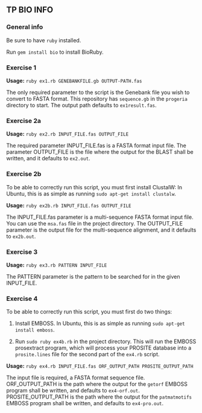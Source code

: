 ## TP BIO INFO

### General info
Be sure to have `ruby` installed. 

Run `gem install bio` to install BioRuby.

### Exercise 1
**Usage:** `ruby ex1.rb GENEBANKFILE.gb OUTPUT-PATH.fas`

The only required parameter to the script is the Genebank file you wish to convert to FASTA format. This repository has `sequence.gb` in the `progeria` directory to start.
The output path defaults to `ex1result.fas`.

### Exercise 2a
**Usage:** `ruby ex2.rb INPUT_FILE.fas OUTPUT_FILE`

The required parameter INPUT_FILE.fas is a FASTA format input file.
The parameter OUTPUT_FILE is the file where the output for the BLAST shall be written, and it defaults to `ex2.out`.

### Exercise 2b
To be able to correctly run this script, you must first install ClustalW:
In Ubuntu, this is as simple as running `sudo apt-get install clustalw`.

**Usage:** `ruby ex2b.rb INPUT_FILE.fas OUTPUT_FILE`

The INPUT_FILE.fas parameter is a multi-sequence FASTA format input file. You can use the `msa.fas` file in the project directory.
The OUTPUT_FILE parameter is the output file for the multi-sequence alignment, and it defaults to `ex2b.out`.

### Exercise 3
**Usage:** `ruby ex3.rb PATTERN INPUT_FILE`

The PATTERN parameter is the pattern to be searched for in the given INPUT_FILE.

### Exercise 4 
To be able to correctly run this script, you must first do two things:

1) Install EMBOSS. In Ubuntu, this is as simple as running `sudo apt-get install emboss`.

2) Run `sudo ruby ex4b.rb` in the project directory. This will run the EMBOSS prosextract program, which will process your PROSITE database into a `prosite.lines` file for the second part of the `ex4.rb` script.

**Usage:** `ruby ex4.rb INPUT_FILE.fas ORF_OUTPUT_PATH PROSITE_OUTPUT_PATH`

The input file is required, a FASTA format sequence file.
ORF_OUTPUT_PATH is the path where the output for the `getorf` EMBOSS program shall be written, and defaults to `ex4-orf.out`.
PROSITE_OUTPUT_PATH is the path where the output for the `patmatmotifs` EMBOSS program shall be written, and defaults to `ex4-pro.out`.
